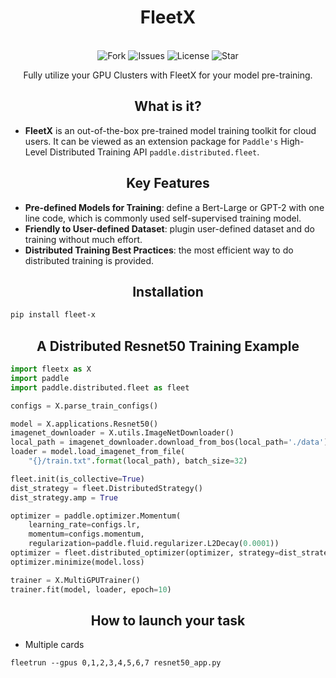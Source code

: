 <h1 align="center">FleetX</h1>



<p align="center">
    <br>
    <img alt="Fork" src="https://img.shields.io/github/forks/PaddlePaddle/FleetX">
    <img alt="Issues" src="https://img.shields.io/github/issues/PaddlePaddle/FleetX">
    <img alt="License" src="https://img.shields.io/github/license/PaddlePaddle/FleetX">
    <img alt="Star" src="https://img.shields.io/github/stars/PaddlePaddle/FleetX">
    <br>
<p>

<p align="center"> Fully utilize your GPU Clusters with FleetX for your model pre-training. </p>

<h2 align="center">What is it?</h2>

- **FleetX** is an out-of-the-box pre-trained model training toolkit for cloud users. It can be viewed as an extension package for `Paddle's` High-Level Distributed Training API `paddle.distributed.fleet`. 

<h2 align="center">Key Features</h2>

- **Pre-defined Models for Training**: define a Bert-Large or GPT-2 with one line code, which is commonly used self-supervised training model.
- **Friendly to User-defined Dataset**: plugin user-defined dataset and do training without much effort.
- **Distributed Training Best Practices**: the most efficient way to do distributed training is provided.

<h2 align="center">Installation</h2>

``` bash
pip install fleet-x
```

<h2 align="center">A Distributed Resnet50 Training Example</h2>

``` python
import fleetx as X
import paddle
import paddle.distributed.fleet as fleet

configs = X.parse_train_configs()

model = X.applications.Resnet50()
imagenet_downloader = X.utils.ImageNetDownloader()
local_path = imagenet_downloader.download_from_bos(local_path='./data')
loader = model.load_imagenet_from_file(
    "{}/train.txt".format(local_path), batch_size=32)

fleet.init(is_collective=True)
dist_strategy = fleet.DistributedStrategy()
dist_strategy.amp = True

optimizer = paddle.optimizer.Momentum(
    learning_rate=configs.lr,
    momentum=configs.momentum,
    regularization=paddle.fluid.regularizer.L2Decay(0.0001))
optimizer = fleet.distributed_optimizer(optimizer, strategy=dist_strategy)
optimizer.minimize(model.loss)

trainer = X.MultiGPUTrainer()
trainer.fit(model, loader, epoch=10)

```

<h2 align="center">How to launch your task</h2>

- Multiple cards

``` shell
fleetrun --gpus 0,1,2,3,4,5,6,7 resnet50_app.py
```
